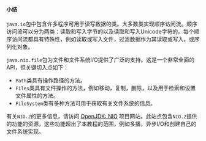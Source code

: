 #### 小结

`java.io`包中包含许多程序可用于读写数据的类。大多数类实现顺序访问流。顺序访问流可以分为两类：读取和写入字节的以及读取和写入Unicode字符的。每个顺序访问流都具有特殊性，例如读取或写入文件，过滤数据作为其读取或写入，或序列化对象。

`java.nio.file`包为文件和文件系统I/O提供了广泛的支持。这是一个非常全面的API，但关键切入点如下：

- `Path`类具有操作路径的方法。
- `Files`类具有文件操作的方法，例如移动，复制，删除，以及用于检索和设置文件属性的方法。
- `FileSystem`类有多种方法可用于获取有关文件系统的信息。

有关`NIO.2`的更多信息，请访问 [OpenJDK: NIO](http://openjdk.java.net/projects/nio/) 项目网站。此站点包含`NIO.2`提供的功能的资源，这些功能超出了本教程的范围，例如多播，异步I/O和创建自己的文件系统实现。

